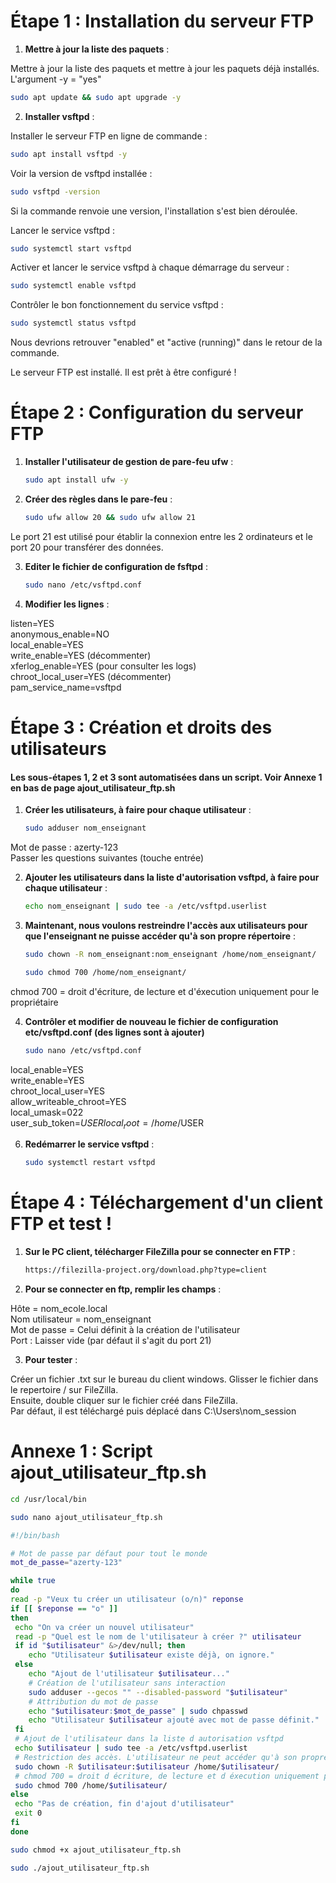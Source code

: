 # **Étape 1 : Installation du serveur FTP**

1. **Mettre à jour la liste des paquets** :

Mettre à jour la liste des paquets et mettre à jour les paquets déjà installés.  
L'argument -y = "yes"
```bash
sudo apt update && sudo apt upgrade -y
```

2. **Installer vsftpd** :

Installer le serveur FTP en ligne de commande :
   ```bash
   sudo apt install vsftpd -y
   ```

Voir la version de vsftpd installée :
   ```bash
   sudo vsftpd -version
   ```
Si la commande renvoie une version, l'installation s'est bien déroulée. 

Lancer le service vsftpd :
   ```bash
   sudo systemctl start vsftpd
   ```

Activer et lancer le service vsftpd à chaque démarrage du serveur :
   ```bash
   sudo systemctl enable vsftpd
   ```

Contrôler le bon fonctionnement du service vsftpd :
   ```bash
   sudo systemctl status vsftpd
   ```
Nous devrions retrouver "enabled" et "active (running)" dans le retour de la commande.

Le serveur FTP est installé. Il est prêt à être configuré !
     

# **Étape 2 : Configuration du serveur FTP**

1. **Installer l'utilisateur de gestion de pare-feu ufw**  :

   ```bash
   sudo apt install ufw -y
   ```

2. **Créer des règles dans le pare-feu** :

   ```bash
   sudo ufw allow 20 && sudo ufw allow 21
   ```
Le port 21 est utilisé pour établir la connexion entre les 2 ordinateurs et le port 20 pour transférer des données.  

3. **Editer le fichier de configuration de fsftpd** :

   ```bash
   sudo nano /etc/vsftpd.conf
   ```

4. **Modifier les lignes** :

listen=YES  
anonymous_enable=NO  
local_enable=YES  
write_enable=YES (décommenter)  
xferlog_enable=YES (pour consulter les logs)  
chroot_local_user=YES (décommenter)  
pam_service_name=vsftpd  

# **Étape 3 : Création et droits des utilisateurs**
#### **Les sous-étapes 1, 2 et 3 sont automatisées dans un script. Voir Annexe 1 en bas de page ajout_utilisateur_ftp.sh**

1. **Créer les utilisateurs, à faire pour chaque utilisateur** :

   ```bash
   sudo adduser nom_enseignant
   ```
Mot de passe : azerty-123  
Passer les questions suivantes (touche entrée)

2. **Ajouter les utilisateurs dans la liste d'autorisation vsftpd, à faire pour chaque utilisateur** :
 
   ```bash
   echo nom_enseignant | sudo tee -a /etc/vsftpd.userlist
   ```
   
3. **Maintenant, nous voulons restreindre l'accès aux utilisateurs pour que l'enseignant ne puisse accéder qu'à son propre répertoire** :

   ```bash
   sudo chown -R nom_enseignant:nom_enseignant /home/nom_enseignant/
   ```
   ```bash
   sudo chmod 700 /home/nom_enseignant/
   ```
chmod 700 = droit d'écriture, de lecture et d'éxecution uniquement pour le propriétaire

4. **Contrôler et modifier de nouveau le fichier de configuration etc/vsftpd.conf (des lignes sont à ajouter)**
 
   ```bash
   sudo nano /etc/vsftpd.conf
   ```
local_enable=YES  
write_enable=YES  
chroot_local_user=YES  
allow_writeable_chroot=YES  
local_umask=022  
user_sub_token=$USER  
local_root=/home/$USER  

6. **Redémarrer le service vsftpd** :
   
   ```bash
   sudo systemctl restart vsftpd
   ```

# **Étape 4 : Téléchargement d'un client FTP et test !**

1. **Sur le PC client, télécharger FileZilla pour se connecter en FTP** :

   ```bash
   https://filezilla-project.org/download.php?type=client
   ```

2. **Pour se connecter en ftp, remplir les champs** :

Hôte = nom_ecole.local  
Nom utilisateur = nom_enseignant  
Mot de passe = Celui définit à la création de l'utilisateur  
Port : Laisser vide (par défaut il s'agit du port 21)  

3. **Pour tester** :

Créer un fichier .txt sur le bureau du client windows. 
Glisser le fichier dans le repertoire / sur FileZilla.  
Ensuite, double cliquer sur le fichier créé dans FileZilla.  
Par défaut, il est téléchargé puis déplacé dans C:\Users\nom_session 

# **Annexe 1 : Script ajout_utilisateur_ftp.sh**

   ```bash
   cd /usr/local/bin
   ```

   ```bash
   sudo nano ajout_utilisateur_ftp.sh
   ```

   ```bash
#!/bin/bash

# Mot de passe par défaut pour tout le monde
mot_de_passe="azerty-123"

while true
do
  read -p "Veux tu créer un utilisateur (o/n)" reponse
  if [[ $reponse == "o" ]]
  then
    echo "On va créer un nouvel utilisateur"
    read -p "Quel est le nom de l'utilisateur à créer ?" utilisateur
    if id "$utilisateur" &>/dev/null; then
       echo "Utilisateur $utilisateur existe déjà, on ignore."
    else
       echo "Ajout de l'utilisateur $utilisateur..."
       # Création de l'utilisateur sans interaction
       sudo adduser --gecos "" --disabled-password "$utilisateur"
       # Attribution du mot de passe
       echo "$utilisateur:$mot_de_passe" | sudo chpasswd
       echo "Utilisateur $utilisateur ajouté avec mot de passe définit."
    fi
    # Ajout de l'utilisateur dans la liste d autorisation vsftpd
    echo $utilisateur | sudo tee -a /etc/vsftpd.userlist
    # Restriction des accès. L'utilisateur ne peut accéder qu'à son propre répertoire
    sudo chown -R $utilisateur:$utilisateur /home/$utilisateur/
    # chmod 700 = droit d écriture, de lecture et d éxecution uniquement pour le propriétaire
    sudo chmod 700 /home/$utilisateur/
  else
    echo "Pas de création, fin d'ajout d'utilisateur"
    exit 0
  fi
done
   ```

   ```bash
   sudo chmod +x ajout_utilisateur_ftp.sh
   ```

   ```bash
   sudo ./ajout_utilisateur_ftp.sh
   ```
